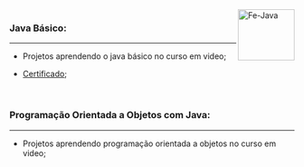 <img align="right" alt="Fe-Java" height="90" width="100" src="https://cdn.jsdelivr.net/gh/devicons/devicon/icons/java/java-original.svg" />

### Java Básico:

---------

* Projetos aprendendo o java básico no curso em video;

- [Certificado](https://www.cursoemvideo.com/certificates/certificado/?course_id=25487&cert-nonce=34e3e24576);

  ​


### Programação Orientada a Objetos com Java:

---------

* Projetos aprendendo programação orientada a objetos no curso em video;